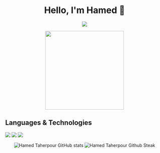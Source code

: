 <h1 align="center">Hello, I'm Hamed 👋</h1>

<p align="center">
  <img src="https://komarev.com/ghpvc/?username=HamedTaherpour&label=Profile+Views" />
</p>

<p align="center">
  <img height="250" src="https://media.giphy.com/media/L0BMRbmQDOy03Z7A36/giphy.gif" />
</p>

## Languages & Technologies

[![](https://img.shields.io/badge/-php-777BB4?style=for-the-badge&logo=php&logoColor=white)](https://php.net)
[![](https://img.shields.io/badge/-laravel-FF2D20?style=for-the-badge&logo=laravel&logoColor=white)](https://laravel.com)
[![](https://img.shields.io/badge/-javascript-F7DF1E?style=for-the-badge&logo=javascript&logoColor=white)](#)

<p align="center" style="center">
  <img src="https://github-readme-stats.vercel.app/api?username=HamedTaherpour&show_icons=true&theme=monokai" alt="Hamed Taherpour GitHub stats" />
  <img src="https://github-readme-streak-stats.herokuapp.com/?user=HamedTaherpour&theme=monokai" alt="Hamed Taherpour Github Steak" />
</p>
<!-- <p align="center" style="center">
  <img src="https://github-readme-stats.vercel.app/api/top-langs/?username=HamedTaherpour&hide=html&hide_border=true&theme=monokai"/>	
  <img src="https://github-readme-stats.vercel.app/api?username=HamedTaherpour&count_private=true&hide_border=true&theme=monokai"/>	
</p> -->
